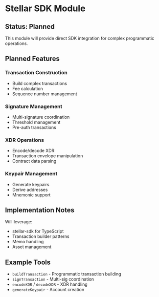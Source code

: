 # Stellar SDK Module

## Status: Planned

This module will provide direct SDK integration for complex programmatic operations.

## Planned Features

### Transaction Construction
- Build complex transactions
- Fee calculation
- Sequence number management

### Signature Management
- Multi-signature coordination
- Threshold management
- Pre-auth transactions

### XDR Operations
- Encode/decode XDR
- Transaction envelope manipulation
- Contract data parsing

### Keypair Management
- Generate keypairs
- Derive addresses
- Mnemonic support

## Implementation Notes

Will leverage:
- stellar-sdk for TypeScript
- Transaction builder patterns
- Memo handling
- Asset management

## Example Tools

- `buildTransaction` - Programmatic transaction building
- `signTransaction` - Multi-sig coordination
- `encodeXDR` / `decodeXDR` - XDR handling
- `generateKeypair` - Account creation